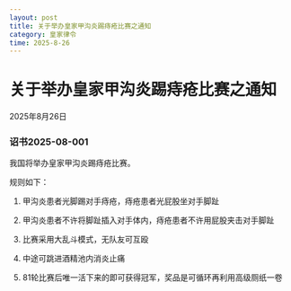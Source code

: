 ```yaml
--- 
layout: post
title: 关于举办皇家甲沟炎踢痔疮比赛之通知
category: 皇家律令
time: 2025-8-26
---
```


# 关于举办皇家甲沟炎踢痔疮比赛之通知

2025年8月26日

### 诏书2025-08-001

我国将举办皇家甲沟炎踢痔疮比赛。

规则如下：

1. 甲沟炎患者光脚踢对手痔疮，痔疮患者光屁股坐对手脚趾

2. 甲沟炎患者不许将脚趾插入对手体内，痔疮患者不许用屁股夹击对手脚趾

3. 比赛采用大乱斗模式，无队友可互殴

4. 中途可跳进酒精池内消炎止痛

5. 81轮比赛后唯一活下来的即可获得冠军，奖品是可循环再利用高级厕纸一卷
